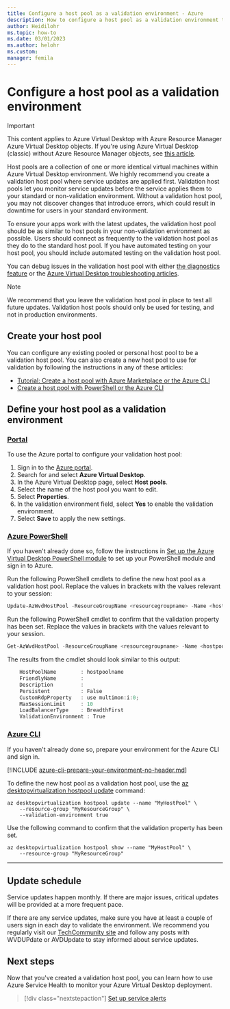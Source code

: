 ```yaml
---
title: Configure a host pool as a validation environment - Azure
description: How to configure a host pool as a validation environment to test service updates before they roll out to production.
author: Heidilohr
ms.topic: how-to
ms.date: 03/01/2023
ms.author: helohr 
ms.custom:
manager: femila
---
```

# Configure a host pool as a validation environment

>[!IMPORTANT]
>This content applies to Azure Virtual Desktop with Azure Resource Manager Azure Virtual Desktop objects. If you're using Azure Virtual Desktop (classic) without Azure Resource Manager objects, see [this article](./virtual-desktop-fall-2019/create-validation-host-pool-2019.md).

Host pools are a collection of one or more identical virtual machines within Azure Virtual Desktop environment. We highly recommend you create a validation host pool where service updates are applied first. Validation host pools let you monitor service updates before the service applies them to your standard or non-validation environment. Without a validation host pool, you may not discover changes that introduce errors, which could result in downtime for users in your standard environment.

To ensure your apps work with the latest updates, the validation host pool should be as similar to host pools in your non-validation environment as possible. Users should connect as frequently to the validation host pool as they do to the standard host pool. If you have automated testing on your host pool, you should include automated testing on the validation host pool.

You can debug issues in the validation host pool with either [the diagnostics feature](./troubleshoot-set-up-overview.md) or the [Azure Virtual Desktop troubleshooting articles](troubleshoot-set-up-overview.md).

>[!NOTE]
> We recommend that you leave the validation host pool in place to test all future updates. Validation host pools should only be used for testing, and not in production environments.

## Create your host pool

You can configure any existing pooled or personal host pool to be a validation host pool. You can also create a new host pool to use for validation by following the instructions in any of these articles:
- [Tutorial: Create a host pool with Azure Marketplace or the Azure CLI](create-host-pools-azure-marketplace.md)
- [Create a host pool with PowerShell or the Azure CLI](create-host-pools-powershell.md)

## Define your host pool as a validation environment

### [Portal](#tab/azure-portal)

To use the Azure portal to configure your validation host pool:

1. Sign in to the [Azure portal](https://portal.azure.com).
2. Search for and select **Azure Virtual Desktop**.
3. In the Azure Virtual Desktop page, select **Host pools**.
4. Select the name of the host pool you want to edit.
5. Select **Properties**.
6. In the validation environment field, select **Yes** to enable the validation environment.
7. Select **Save** to apply the new settings.

### [Azure PowerShell](#tab/azure-powershell)

If you haven't already done so, follow the instructions in [Set up the Azure Virtual Desktop PowerShell module](powershell-module.md) to set up your PowerShell module and sign in to Azure.

Run the following PowerShell cmdlets to define the new host pool as a validation host pool. Replace the values in brackets with the values relevant to your session:

```powershell
Update-AzWvdHostPool -ResourceGroupName <resourcegroupname> -Name <hostpoolname> -ValidationEnvironment:$true
```

Run the following PowerShell cmdlet to confirm that the validation property has been set. Replace the values in brackets with the values relevant to your session.

```powershell
Get-AzWvdHostPool -ResourceGroupName <resourcegroupname> -Name <hostpoolname> | Format-List
```

The results from the cmdlet should look similar to this output:

```powershell
    HostPoolName        : hostpoolname
    FriendlyName        :
    Description         :
    Persistent          : False
    CustomRdpProperty   : use multimon:i:0;
    MaxSessionLimit     : 10
    LoadBalancerType    : BreadthFirst
    ValidationEnvironment : True
```

### [Azure CLI](#tab/azure-cli)

If you haven't already done so, prepare your environment for the Azure CLI and sign in.

[!INCLUDE [azure-cli-prepare-your-environment-no-header.md](~/articles/reusable-content/azure-cli/azure-cli-prepare-your-environment-no-header.md)]

To define the new host pool as a validation host pool, use the [az desktopvirtualization hostpool update](/cli/azure/desktopvirtualization#az-desktopvirtualization-hostpool-update) command:

```azurecli
az desktopvirtualization hostpool update --name "MyHostPool" \
    --resource-group "MyResourceGroup" \
    --validation-environment true
```

Use the following command to confirm that the validation property has been set.

```azurecli
az desktopvirtualization hostpool show --name "MyHostPool" \
    --resource-group "MyResourceGroup" 
```
---

## Update schedule

Service updates happen monthly. If there are major issues, critical updates will be provided at a more frequent pace.

If there are any service updates, make sure you have at least a couple of users sign in each day to validate the environment. We recommend you regularly visit our [TechCommunity site](https://techcommunity.microsoft.com/t5/forums/searchpage/tab/message?filter=location&q=wvdupdate&location=forum-board:WindowsVirtualDesktop&sort_by=-topicPostDate&collapse_discussion=true) and follow any posts with WVDUPdate or AVDUpdate to stay informed about service updates.

## Next steps

Now that you've created a validation host pool, you can learn how to use Azure Service Health to monitor your Azure Virtual Desktop deployment.

> [!div class="nextstepaction"]
> [Set up service alerts](./set-up-service-alerts.md)
